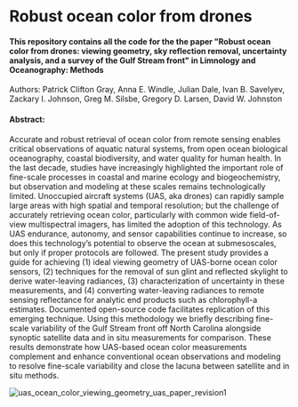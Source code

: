 # Robust ocean color from drones

#### This repository contains all the code for the the paper "Robust ocean color from drones: viewing geometry, sky reflection removal, uncertainty analysis, and a survey of the Gulf Stream front" in Limnology and Oceanography: Methods

Authors: Patrick Clifton Gray, Anna E. Windle, Julian Dale, Ivan B. Savelyev, Zackary I. Johnson, Greg M. Silsbe, Gregory D. Larsen, David W. Johnston

#### Abstract:

Accurate and robust retrieval of ocean color from remote sensing enables critical observations of aquatic natural systems, from open ocean biological oceanography, coastal biodiversity, and water quality for human health. In the last decade, studies have increasingly highlighted the important role of fine-scale processes in coastal and marine ecology and biogeochemistry, but observation and modeling at these scales remains technologically limited. Unoccupied aircraft systems (UAS, aka drones) can rapidly sample large areas with high spatial and temporal resolution; but the challenge of accurately retrieving ocean color, particularly with common wide field-of-view multispectral imagers, has limited the adoption of this technology. As UAS endurance, autonomy, and sensor capabilities continue to increase, so does this technology’s potential to observe the ocean at submesoscales, but only if proper protocols are followed. The present study provides a guide for achieving (1) ideal viewing geometry of UAS-borne ocean color sensors, (2) techniques for the removal of sun glint and reflected skylight to derive water-leaving radiances, (3) characterization of uncertainty in these measurements, and (4) converting water-leaving radiances to remote sensing reflectance for analytic end products such as chlorophyll-a estimates. Documented open-source code facilitates replication of this emerging technique. Using this methodology we briefly describing fine-scale variability of the Gulf Stream front off North Carolina alongside synoptic satellite data and in situ measurements for comparison. These results demonstrate how UAS-based ocean color measurements complement and enhance conventional ocean observations and modeling to resolve fine-scale variability and close the lacuna between satellite and in situ methods. 

![uas_ocean_color_viewing_geometry_uas_paper_revision1](https://user-images.githubusercontent.com/2497349/175997951-0b55418b-400c-4749-99ba-30c15b1337c2.png)

